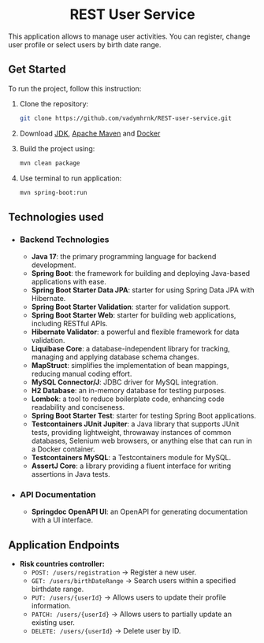 # <div align="center">REST User Service</div>

This application allows to manage user activities. You can register, change user profile or select users by birth date range.

## Get Started

To run the project, follow this instruction:

1. Clone the repository:
   ```bash
   git clone https://github.com/vadymhrnk/REST-user-service.git
   ```

2. Download [JDK](https://www.oracle.com/java/technologies/downloads/), [Apache Maven](https://maven.apache.org/download.cgi) and [Docker](https://docs.docker.com/get-docker/)

3. Build the project using:
   ```bash
   mvn clean package 
   ```
 
4. Use terminal to run application:
   ```bash
   mvn spring-boot:run
   ```

## Technologies used

- ### Backend Technologies
    - **Java 17**: the primary programming language for backend development.
    - **Spring Boot**: the framework for building and deploying Java-based applications with ease.
    - **Spring Boot Starter Data JPA**: starter for using Spring Data JPA with Hibernate.
    - **Spring Boot Starter Validation**: starter for validation support.
    - **Spring Boot Starter Web**: starter for building web applications, including RESTful APIs.
    - **Hibernate Validator**: a powerful and flexible framework for data validation.
    - **Liquibase Core**: a database-independent library for tracking, managing and applying database schema changes.
    - **MapStruct**: simplifies the implementation of bean mappings, reducing manual coding effort.
    - **MySQL Connector/J**: JDBC driver for MySQL integration.
    - **H2 Database**: an in-memory database for testing purposes.
    - **Lombok**: a tool to reduce boilerplate code, enhancing code readability and conciseness.
    - **Spring Boot Starter Test**: starter for testing Spring Boot applications.
    - **Testcontainers JUnit Jupiter**: a Java library that supports JUnit tests, providing lightweight, throwaway instances of common databases, Selenium web browsers, or anything else that can run in a Docker container.
    - **Testcontainers MySQL**: a Testcontainers module for MySQL.
    - **AssertJ Core**: a library providing a fluent interface for writing assertions in Java tests.

- ### API Documentation
    - **Springdoc OpenAPI UI**: an OpenAPI for generating documentation with a UI interface.


## Application Endpoints

  - **Risk countries controller:**
      - `POST: /users/registration` -> Register a new user.
      - `GET: /users/birthDateRange` -> Search users within a specified birthdate range.
      - `PUT: /users/{userId}` -> Allows users to update their profile information.
      - `PATCH: /users/{userId}` -> Allows users to partially update an existing user.
      - `DELETE: /users/{userId}` -> Delete user by ID.
